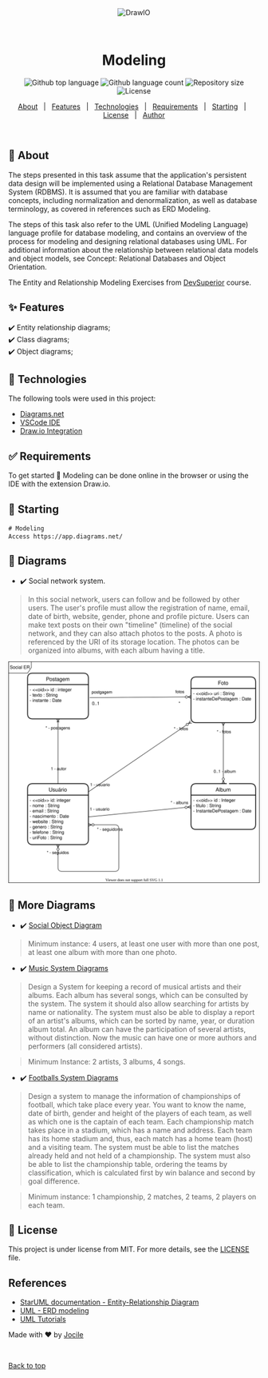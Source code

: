 <div align="center" id="top"> 
  <img src="https://github.com/hediet/vscode-drawio/raw/HEAD/docs/drawio-png.gif" alt="DrawIO" />

&#xa0;

  <!-- <a href="https://modelagem.netlify.app">Demo</a> -->
</div>

<h1 align="center">Modeling</h1>

<p align="center">
  <img alt="Github top language" src="https://img.shields.io/github/languages/top/jocile/Modeling?color=56BEB8">

  <img alt="Github language count" src="https://img.shields.io/github/languages/count/jocile/Modeling?color=56BEB8">

  <img alt="Repository size" src="https://img.shields.io/github/repo-size/jocile/Modeling?color=56BEB8">

  <img alt="License" src="https://img.shields.io/github/license/jocile/Modeling?color=56BEB8">

  <!-- <img alt="Github issues" src="https://img.shields.io/github/issues/jocile/modelagem?color=56BEB8" /> -->

  <!-- <img alt="Github forks" src="https://img.shields.io/github/forks/jocile/modelagem?color=56BEB8" /> -->

  <!-- <img alt="Github stars" src="https://img.shields.io/github/stars/jocile/modelagem?color=56BEB8" /> -->
</p>

<!-- Status -->

<!-- <h4 align="center">
	🚧  Modelagem 🚀 Under construction...  🚧
</h4>

<hr> -->

<p align="center">
  <a href="#dart-about">About</a> &#xa0; | &#xa0; 
  <a href="#sparkles-features">Features</a> &#xa0; | &#xa0;
  <a href="#rocket-technologies">Technologies</a> &#xa0; | &#xa0;
  <a href="#white_check_mark-requirements">Requirements</a> &#xa0; | &#xa0;
  <a href="#checkered_flag-starting">Starting</a> &#xa0; | &#xa0;
  <a href="#memo-license">License</a> &#xa0; | &#xa0;
  <a href="https://github.com/jocile" target="_blank">Author</a>
</p>

<br>

## :dart: About

The steps presented in this task assume that the application's persistent data design will be implemented using a Relational Database Management System (RDBMS). It is assumed that you are familiar with database concepts, including normalization and denormalization, as well as database terminology, as covered in references such as ERD Modeling.

The steps of this task also refer to the UML (Unified Modeling Language) language profile for database modeling, and contains an overview of the process for modeling and designing relational databases using UML. For additional information about the relationship between relational data models and object models, see Concept: Relational Databases and Object Orientation.

The Entity and Relationship Modeling Exercises from [DevSuperior](https://devsuperior.com.br/) course.

## :sparkles: Features

:heavy_check_mark: Entity relationship diagrams;\
:heavy_check_mark: Class diagrams;\
:heavy_check_mark: Object diagrams;

## :rocket: Technologies

The following tools were used in this project:

- [Diagrams.net](https://app.diagrams.net/)
- [VSCode IDE](https://code.visualstudio.com/docs/editor/vscode-web)
- [Draw.io Integration](https://marketplace.visualstudio.com/items?itemName=hediet.vscode-drawio)

## :white_check_mark: Requirements

To get started :checkered_flag: Modeling can be done online in the browser or using the IDE with the extension Draw.io.

## :checkered_flag: Starting

```
# Modeling
Access https://app.diagrams.net/
```

## :checkered_flag: Diagrams

- :heavy_check_mark: Social network system.

> In this social network, users can follow and be followed by other users. The user's profile must allow the registration of name, email, date of birth, website, gender, phone and profile picture. Users can make text posts on their own "timeline" (timeline) of the social network, and they can also attach photos to the posts. A photo is referenced by the URI of its storage location. The photos can be organized into albums, with each album having a title.

![](SocialNetworkDiagrams/SocialERDiagram.drawio.svg)

## :checkered_flag: More Diagrams

- :heavy_check_mark: [Social Object Diagram](SocialNetworkDiagrams/README.md)

> Minimum instance: 4 users, at least one user with more than one post, at least one album with more than one photo.

- :heavy_check_mark: [Music System Diagrams](MusicDiagrams/README.md)

> Design a System for keeping a record of musical artists and their albums. Each album has several songs, which can be consulted by the system. The system it should also allow searching for artists by name or nationality. The system must also be able to display a report of an artist's albums, which can be sorted by name, year, or duration album total. An album can have the participation of several artists, without distinction. Now the music can have one or more authors and performers (all considered artists).

> Minimum Instance: 2 artists, 3 albums, 4 songs.

- :heavy_check_mark: [Footballs System Diagrams](FootballDiagrams/README.md)

> Design a system to manage the information of championships of football, which take place every year. You want to know the name, date of birth, gender and height of the players of each team, as well as which one is the captain of each team. Each championship match takes place in a stadium, which has a name and address. Each team has its home stadium and, thus, each match has a home team (host) and a visiting team. The system must be able to list the matches already held and not held of a championship. The system must also be able to list the championship table, ordering the teams by classification, which is calculated first by win balance and second by goal difference.

> Minimum instance: 1 championship, 2 matches, 2 teams, 2 players on each team.

## :memo: License

This project is under license from MIT. For more details, see the [LICENSE](LICENSE.md) file.

## References

- [StarUML documentation - Entity-Relationship Diagram](https://docs.staruml.io/working-with-additional-diagrams/entity-relationship-diagram)
- [UML - ERD modeling](http://www.uml.org.cn/UMLTools/pdf/ermodeling.pdf)
- [UML Tutorials](https://www.startertutorials.com/uml/relationships.html)

Made with :heart: by <a href="https://github.com/jocile" target="_blank">Jocile</a>

&#xa0;

<a href="#top">Back to top</a>
